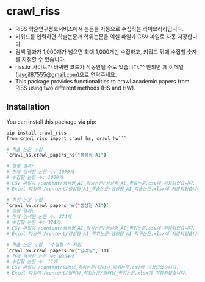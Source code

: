 # crawl_riss
- RISS 학술연구정보서비스에서 논문을 자동으로 수집하는 라이브러리입니다.  
- 키워드를 입력하면 학술논문과 학위논문을 엑셀 파일과 CSV 파일로 자동 저장합니다.  
- 검색 결과가 1,000개가 넘으면 최대 1,000개만 수집하고, 키워드 뒤에 수집할 숫자를 지정할 수 있습니다.
- riss.kr 사이트가 바뀌면 코드가 작동안될 수도 있습니다.^^ 안되면 제 이메일(jaygil87555@gmail.com)으로 연락주세요.
- This package provides functionalities to crawl academic papers from RISS using two different methods (HS and HW).

## Installation

You can install this package via pip:

```bash
pip install crawl_riss
from crawl_riss import crawl_hs, crawl_hw```

# 학술 논문 수집
`crawl_hs.crawl_papers_hs("생성형 AI")`

# 실행 결과:
# 전체 검색된 논문 수: 1079개
# 수집할 논문 수: 1000개
# CSV 파일이 /content/생성형_AI_학술논문/생성형_AI_학술논문.csv에 저장되었습니다.
# Excel 파일이 /content/생성형_AI_학술논문/생성형_AI_학술논문.xlsx에 저장되었습니다.

# 학위 논문 수집
`crawl_hw.crawl_papers_hw("생성형 AI")`
# 실행 결과:
# 전체 검색된 논문 수: 374개
# 수집할 논문 수: 374개
# CSV 파일이 /content/생성형_AI_학위논문/생성형_AI_학위논문.csv에 저장되었습니다.
# Excel 파일이 /content/생성형_AI_학위논문/생성형_AI_학위논문.xlsx에 저장되었습니다.

# 학술 논문 수집 - 수집할 수 지정
`crawl_hw.crawl_papers_hw("딥러닝", 11)`
# 전체 검색된 논문 수: 8304개
# 수집할 논문 수: 11개
# CSV 파일이 /content/딥러닝_학위논문/딥러닝_학위논문.csv에 저장되었습니다.
# Excel 파일이 /content/딥러닝_학위논문/딥러닝_학위논문.xlsx에 저장되었습니다.


